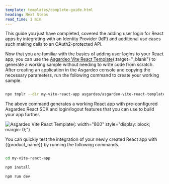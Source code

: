 ```yaml
---
template: templates/complete-guide.html
heading: Next Steps
read_time: 1 min
---
```


This guide you just have completed, covered the adding user login for React apps by integrating with an Identity Provider (IdP) and additional use cases such making calls to an OAuth2-protected API. 

Now that you are familiar with the basics of adding user logins to your React app, you can use the [Asgardeo Vite React Template](https://github.com/asgardeo/asgardeo-vite-react-template){:target="_blank"} to generate a working sample without needing to write code from scratch. After creating an application in the Asgardeo console and copying the necessary parameters, run the following command to create your working sample. 

```bash

npx tmplr --dir my-vite-react-app asgardeo/asgardeo-vite-react-template

```

The above command generates a working React app with pre-configured Asgardeo React SDK and login/logout features that you can use to build your app further. 

![Asgardeo Vite React Template]({{base_path}}/complete-guides/react/assets/img/image20.png){: width="800" style="display: block; margin: 0;"}


You can quickly test the integration of your newly created React app with {{product_name}} by running the following commands. 


```bash

cd my-vite-react-app 

npm install

npm run dev

```

<!-- Now that your React application is secured with authentication features integrated, It is time to explore the additional features {{product_name}} offers to make the login flow more diverse and secure.

- [Multi factor authentication](https://wso2.com/asgardeo/docs/guides/authentication/mfa/){:target="_blank"} 
- [Passwordless authentication](https://wso2.com/asgardeo/docs/guides/authentication/passwordless-login/){:target="_blank"} 
- [Self registration](https://wso2.com/asgardeo/docs/guides/user-accounts/configure-self-registration/){:target="_blank"} 
- [Login UI customization](https://wso2.com/asgardeo/docs/guides/branding/){:target="_blank"}  -->
